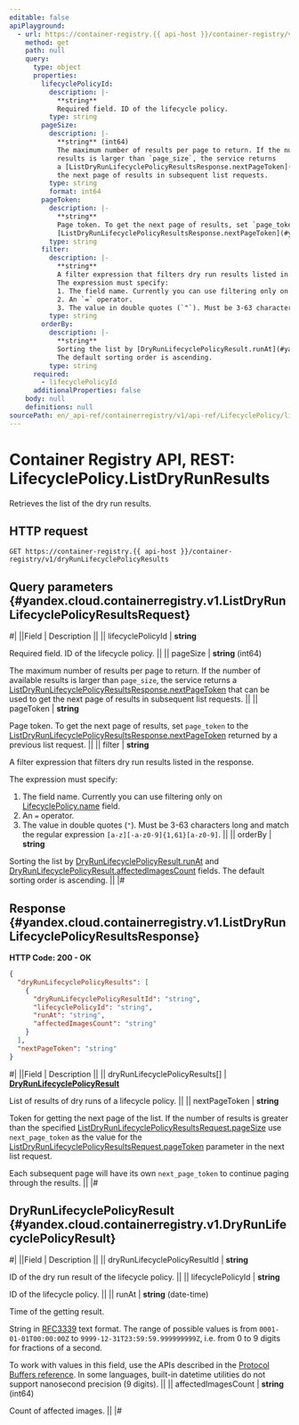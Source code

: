 ```yaml
---
editable: false
apiPlayground:
  - url: https://container-registry.{{ api-host }}/container-registry/v1/dryRunLifecyclePolicyResults
    method: get
    path: null
    query:
      type: object
      properties:
        lifecyclePolicyId:
          description: |-
            **string**
            Required field. ID of the lifecycle policy.
          type: string
        pageSize:
          description: |-
            **string** (int64)
            The maximum number of results per page to return. If the number of available
            results is larger than `page_size`, the service returns
            a [ListDryRunLifecyclePolicyResultsResponse.nextPageToken](#yandex.cloud.containerregistry.v1.ListDryRunLifecyclePolicyResultsResponse) that can be used to get
            the next page of results in subsequent list requests.
          type: string
          format: int64
        pageToken:
          description: |-
            **string**
            Page token. To get the next page of results, set `page_token` to the
            [ListDryRunLifecyclePolicyResultsResponse.nextPageToken](#yandex.cloud.containerregistry.v1.ListDryRunLifecyclePolicyResultsResponse) returned by a previous list request.
          type: string
        filter:
          description: |-
            **string**
            A filter expression that filters dry run results listed in the response.
            The expression must specify:
            1. The field name. Currently you can use filtering only on [LifecyclePolicy.name](/docs/container-registry/api-ref/LifecyclePolicy/get#yandex.cloud.containerregistry.v1.LifecyclePolicy) field.
            2. An `=` operator.
            3. The value in double quotes (`"`). Must be 3-63 characters long and match the regular expression `[a-z][-a-z0-9]{1,61}[a-z0-9]`.
          type: string
        orderBy:
          description: |-
            **string**
            Sorting the list by [DryRunLifecyclePolicyResult.runAt](#yandex.cloud.containerregistry.v1.DryRunLifecyclePolicyResult) and [DryRunLifecyclePolicyResult.affectedImagesCount](#yandex.cloud.containerregistry.v1.DryRunLifecyclePolicyResult) fields.
            The default sorting order is ascending.
          type: string
      required:
        - lifecyclePolicyId
      additionalProperties: false
    body: null
    definitions: null
sourcePath: en/_api-ref/containerregistry/v1/api-ref/LifecyclePolicy/listDryRunResults.md
---
```


# Container Registry API, REST: LifecyclePolicy.ListDryRunResults

Retrieves the list of the dry run results.

## HTTP request

```
GET https://container-registry.{{ api-host }}/container-registry/v1/dryRunLifecyclePolicyResults
```

## Query parameters {#yandex.cloud.containerregistry.v1.ListDryRunLifecyclePolicyResultsRequest}

#|
||Field | Description ||
|| lifecyclePolicyId | **string**

Required field. ID of the lifecycle policy. ||
|| pageSize | **string** (int64)

The maximum number of results per page to return. If the number of available
results is larger than `page_size`, the service returns
a [ListDryRunLifecyclePolicyResultsResponse.nextPageToken](#yandex.cloud.containerregistry.v1.ListDryRunLifecyclePolicyResultsResponse) that can be used to get
the next page of results in subsequent list requests. ||
|| pageToken | **string**

Page token. To get the next page of results, set `page_token` to the
[ListDryRunLifecyclePolicyResultsResponse.nextPageToken](#yandex.cloud.containerregistry.v1.ListDryRunLifecyclePolicyResultsResponse) returned by a previous list request. ||
|| filter | **string**

A filter expression that filters dry run results listed in the response.

The expression must specify:
1. The field name. Currently you can use filtering only on [LifecyclePolicy.name](/docs/container-registry/api-ref/LifecyclePolicy/get#yandex.cloud.containerregistry.v1.LifecyclePolicy) field.
2. An `=` operator.
3. The value in double quotes (`"`). Must be 3-63 characters long and match the regular expression `[a-z][-a-z0-9]{1,61}[a-z0-9]`. ||
|| orderBy | **string**

Sorting the list by [DryRunLifecyclePolicyResult.runAt](#yandex.cloud.containerregistry.v1.DryRunLifecyclePolicyResult) and [DryRunLifecyclePolicyResult.affectedImagesCount](#yandex.cloud.containerregistry.v1.DryRunLifecyclePolicyResult) fields.
The default sorting order is ascending. ||
|#

## Response {#yandex.cloud.containerregistry.v1.ListDryRunLifecyclePolicyResultsResponse}

**HTTP Code: 200 - OK**

```json
{
  "dryRunLifecyclePolicyResults": [
    {
      "dryRunLifecyclePolicyResultId": "string",
      "lifecyclePolicyId": "string",
      "runAt": "string",
      "affectedImagesCount": "string"
    }
  ],
  "nextPageToken": "string"
}
```

#|
||Field | Description ||
|| dryRunLifecyclePolicyResults[] | **[DryRunLifecyclePolicyResult](#yandex.cloud.containerregistry.v1.DryRunLifecyclePolicyResult)**

List of results of dry runs of a lifecycle policy. ||
|| nextPageToken | **string**

Token for getting the next page of the list. If the number of results is greater than
the specified [ListDryRunLifecyclePolicyResultsRequest.pageSize](#yandex.cloud.containerregistry.v1.ListDryRunLifecyclePolicyResultsRequest) use `next_page_token` as the value
for the [ListDryRunLifecyclePolicyResultsRequest.pageToken](#yandex.cloud.containerregistry.v1.ListDryRunLifecyclePolicyResultsRequest) parameter in the next list request.

Each subsequent page will have its own `next_page_token` to continue paging through the results. ||
|#

## DryRunLifecyclePolicyResult {#yandex.cloud.containerregistry.v1.DryRunLifecyclePolicyResult}

#|
||Field | Description ||
|| dryRunLifecyclePolicyResultId | **string**

ID of the dry run result of the lifecycle policy. ||
|| lifecyclePolicyId | **string**

ID of the lifecycle policy. ||
|| runAt | **string** (date-time)

Time of the getting result.

String in [RFC3339](https://www.ietf.org/rfc/rfc3339.txt) text format. The range of possible values is from
`0001-01-01T00:00:00Z` to `9999-12-31T23:59:59.999999999Z`, i.e. from 0 to 9 digits for fractions of a second.

To work with values in this field, use the APIs described in the
[Protocol Buffers reference](https://developers.google.com/protocol-buffers/docs/reference/overview).
In some languages, built-in datetime utilities do not support nanosecond precision (9 digits). ||
|| affectedImagesCount | **string** (int64)

Count of affected images. ||
|#